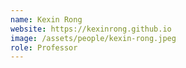 ```yaml
---
name: Kexin Rong
website: https://kexinrong.github.io
image: /assets/people/kexin-rong.jpeg
role: Professor
---
```

